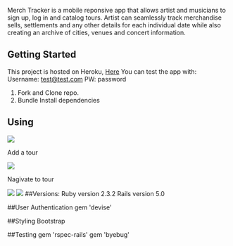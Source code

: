 
Merch Tracker is a mobile reponsive app that allows artist and musicians to sign up, log in and catalog tours. Artist can seamlessly track merchandise sells, settlements and any other details for each individual date while also creating an archive of cities, venues and concert information. 

<h2> Getting Started </h2>

This project is hosted on Heroku, <a href="##Heroku This project is hosted on Heroku, here"> Here</a>
You can test the app with:
Username: test@test.com
PW: password

1. Fork and Clone repo.
2. Bundle Install dependencies

<h2> Using </h2>
<img src="http://i.imgur.com/ukupKKv.png"> 

Add a tour

<img src="http://i.imgur.com/ZPgF40x.png">

Nagivate to tour

<img src="http://i.imgur.com/ZPgF40x.png">


<img src="http://i.imgur.com/OcATK3h.png">
##Versions:
Ruby version 2.3.2
Rails version 5.0

##User Authentication
gem 'devise'

##Styling 
Bootstrap 

##Testing
gem 'rspec-rails'
gem 'byebug'

